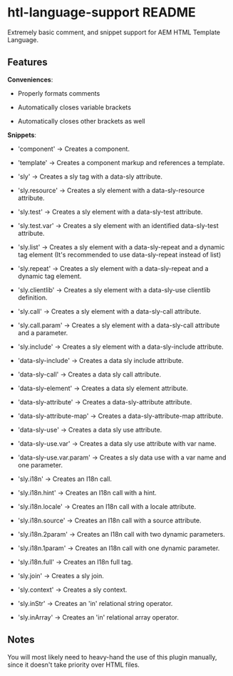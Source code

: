 # htl-language-support README

Extremely basic comment, and snippet support for AEM HTML Template Language.

## Features

**Conveniences**:

- Properly formats comments

- Automatically closes variable brackets

- Automatically closes other brackets as well

**Snippets**:

- 'component' -> Creates a component.

- 'template' -> Creates a component markup and references a template.

- 'sly' -> Creates a sly tag with a data-sly attribute.

- 'sly.resource' -> Creates a sly element with a data-sly-resource attribute.

- 'sly.test' -> Creates a sly element with a data-sly-test attribute.

- 'sly.test.var' -> Creates a sly element with an identified data-sly-test attribute.

- 'sly.list' -> Creates a sly element with a data-sly-repeat and a dynamic tag element (It's recommended to use data-sly-repeat instead of list)

- 'sly.repeat' -> Creates a sly element with a data-sly-repeat and a dynamic tag element.

- 'sly.clientlib' -> Creates a sly element with a data-sly-use clientlib definition.

- 'sly.call' -> Creates a sly element with a data-sly-call attribute.

- 'sly.call.param' -> Creates a sly element with a data-sly-call attribute and a parameter.

- 'sly.include' -> Creates a sly element with a data-sly-include attribute.

- 'data-sly-include' -> Creates a data sly include attribute.

- 'data-sly-call' -> Creates a data sly call attribute.

- 'data-sly-element' -> Creates a data sly element attribute.

- 'data-sly-attribute' -> Creates a data-sly-attribute attribute.

- 'data-sly-attribute-map' -> Creates a data-sly-attribute-map attribute.

- 'data-sly-use' -> Creates a data sly use attribute.

- 'data-sly-use.var' -> Creates a data sly use attribute with var name.

- 'data-sly-use.var.param' -> Creates a sly data use with a var name and one parameter.

- 'sly.i18n' -> Creates an I18n call.

- 'sly.i18n.hint' -> Creates an I18n call with a hint.

- 'sly.i18n.locale' -> Creates an I18n call with a locale attribute.

- 'sly.i18n.source' -> Creates an I18n call with a source attribute.

- 'sly.i18n.2param' -> Creates an I18n call with two dynamic parameters.

- 'sly.i18n.1param' -> Creates an I18n call with one dynamic parameter.

- 'sly.i18n.full' -> Creates an I18n full tag.

- 'sly.join' -> Creates a sly join.

- 'sly.context' -> Creates a sly context.

- 'sly.inStr' -> Creates an 'in' relational string operator.

- 'sly.inArray' -> Creates an 'in' relational array operator.

## Notes

You will most likely need to heavy-hand the use of this plugin manually, since it doesn't take priority over HTML files.
